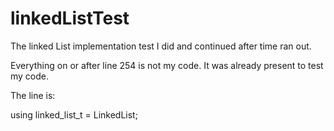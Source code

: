 # linkedListTest
The linked List implementation test I did and continued after time ran out.

Everything on or after line 254 is not my code. 
It was already present to test my code.


The line is:

  using linked_list_t = LinkedList<int>;
